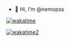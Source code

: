 - 👋 Hi, I’m @nemopss

[![wakatime](https://github-readme-stats.vercel.app/api/wakatime?username=nemopss&layout=compact&theme=dracula&langs_count=6)](https://wakatime.com/@nemopss)

[![wakatime2](https://wakatime.com/badge/user/ea8df0ca-046f-4f42-a536-1d3e6204438f.svg?style=default)](https://wakatime.com/@ea8df0ca-046f-4f42-a536-1d3e6204438f)
